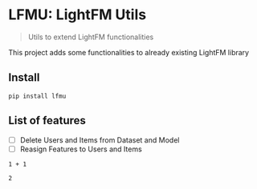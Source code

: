 # LFMU: LightFM Utils
> Utils to extend LightFM functionalities


This project adds some functionalities to already existing LightFM library

## Install

`pip install lfmu`

## List of features 

- [ ] Delete Users and Items from Dataset and Model
- [ ] Reasign Features to Users and Items

```
1 + 1
```




    2


